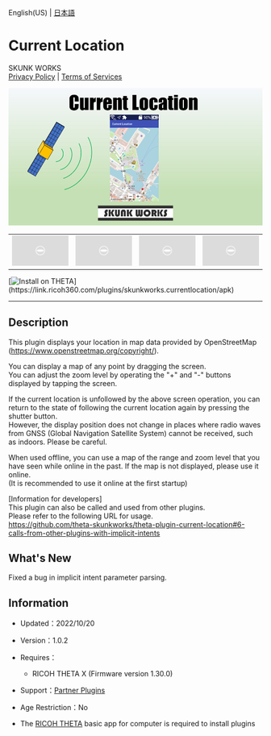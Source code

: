 English(US) | [日本語](README.ja.md)

# Current Location
SKUNK WORKS  
[Privacy Policy](../../README.md#privacy-policy) | [Terms of Services](../../README.md#terms-of-services)

<div align="center">
 <img src="1.png">

 <table>
  <tr>
   <td><img src="../../resources/common/img/noimg.png"></td>
   <td><img src="../../resources/common/img/noimg.png"></td>
   <td><img src="../../resources/common/img/noimg.png"></td>
   <td><img src="../../resources/common/img/noimg.png"></td>
  </tr>
 </table>
</div>

[![Install on THETA](https://assets.ricoh360.com/image/upload/v1/front/theta/install-button.svg?)](https://link.ricoh360.com/plugins/skunkworks.currentlocation/apk)

***

## Description
This plugin displays your location in map data provided by OpenStreetMap (https://www.openstreetmap.org/copyright/).  
  
You can display a map of any point by dragging the screen.  
You can adjust the zoom level by operating the "+" and "-" buttons displayed by tapping the screen.  
  
If the current location is unfollowed by the above screen operation, you can return to the state of following the current location again by pressing the shutter button.  
However, the display position does not change in places where radio waves from GNSS (Global Navigation Satellite System) cannot be received, such as indoors. Please be careful.  
  
When used offline, you can use a map of the range and zoom level that you have seen while online in the past.
If the map is not displayed, please use it online.  
(It is recommended to use it online at the first startup)  
  
[Information for developers]  
This plugin can also be called and used from other plugins.  
Please refer to the following URL for usage.  
https://github.com/theta-skunkworks/theta-plugin-current-location#6-calls-from-other-plugins-with-implicit-intents  
  
## What's New
Fixed a bug in implicit intent parameter parsing.

## Information
  * Updated：2022/10/20
  * Version：1.0.2
  * Requires：
    * RICOH THETA X (Firmware version 1.30.0)
  * Support：[Partner Plugins](https://github.com/theta-skunkworks/theta-plugin-current-location)
  * Age Restriction：No

* The [RICOH THETA](https://theta360.com/ja/about/application/pc.html#app-detail-01) basic app for computer is required to install plugins
